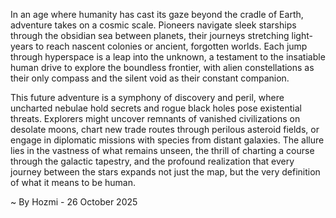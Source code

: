 
In an age where humanity has cast its gaze beyond the cradle of Earth, adventure takes on a cosmic scale. Pioneers navigate sleek starships through the obsidian sea between planets, their journeys stretching light-years to reach nascent colonies or ancient, forgotten worlds. Each jump through hyperspace is a leap into the unknown, a testament to the insatiable human drive to explore the boundless frontier, with alien constellations as their only compass and the silent void as their constant companion.

This future adventure is a symphony of discovery and peril, where uncharted nebulae hold secrets and rogue black holes pose existential threats. Explorers might uncover remnants of vanished civilizations on desolate moons, chart new trade routes through perilous asteroid fields, or engage in diplomatic missions with species from distant galaxies. The allure lies in the vastness of what remains unseen, the thrill of charting a course through the galactic tapestry, and the profound realization that every journey between the stars expands not just the map, but the very definition of what it means to be human.

~ By Hozmi - 26 October 2025
